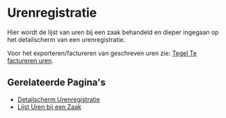 # Urenregistratie

Hier wordt de lijst van uren bij een zaak behandeld en dieper ingegaan op het detailscherm van een urenregistratie.

Voor het exporteren/factureren van geschreven uren zie:
[Tegel Te factureren uren](../portalen_en_moduleschermen/openingsportaal/tegel_te_factureren_uren.md).

## Gerelateerde Pagina's

- [Detailscherm Urenregistratie](urenregistratie/detailscherm_urenregistratie.md)
- [Lijst Uren bij een Zaak](urenregistratie/lijst_van_uren_bij_een_zaak.md)
